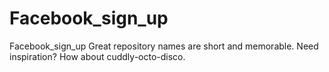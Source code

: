 # Facebook_sign_up
Facebook_sign_up Great repository names are short and memorable. Need inspiration? How about cuddly-octo-disco. 
